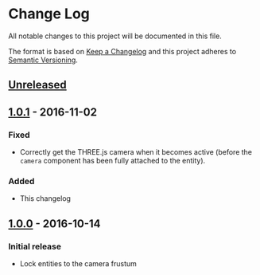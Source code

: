 # Change Log

All notable changes to this project will be documented in this file.

The format is based on [Keep a Changelog](http://keepachangelog.com/)
and this project adheres to [Semantic Versioning](http://semver.org/).

## [Unreleased][]

## [1.0.1][] - 2016-11-02

### Fixed

- Correctly get the THREE.js camera when it becomes active (before the `camera`
  component has been fully attached to the entity).

### Added

- This changelog

## [1.0.0][] - 2016-10-14

### Initial release

- Lock entities to the camera frustum

[Unreleased]: https://github.com/jesstelford/aframe-frustum-lock-component/compare/v1.0.1...HEAD
[1.0.1]: https://github.com/jesstelford/aframe-frustum-lock-component/compare/v1.0.0...v1.0.1
[1.0.0]: https://github.com/jesstelford/aframe-frustum-lock-component/tree/v1.0.0
